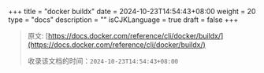 +++
title = "docker buildx"
date = 2024-10-23T14:54:43+08:00
weight = 20
type = "docs"
description = ""
isCJKLanguage = true
draft = false
+++

> 原文: [https://docs.docker.com/reference/cli/docker/buildx/](https://docs.docker.com/reference/cli/docker/buildx/)
>
> 收录该文档的时间：`2024-10-23T14:54:43+08:00`
